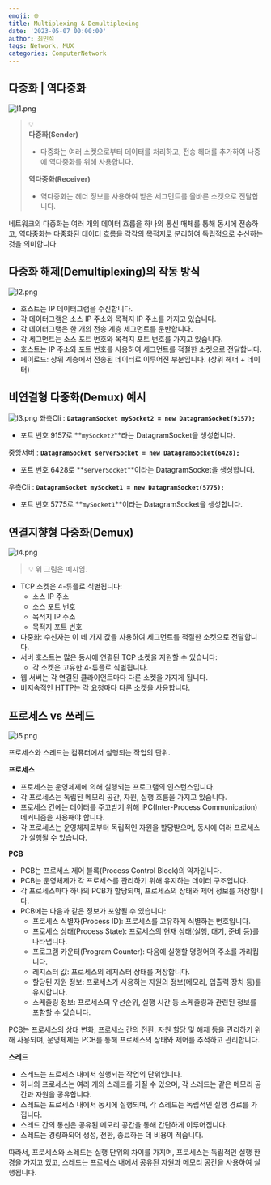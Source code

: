 ```yaml
---
emoji: 🌐
title: Multiplexing & Demultiplexing
date: '2023-05-07 00:00:00'
author: 최민석
tags: Network, MUX
categories: ComputerNetwork
---
```

## 다중화 | 역다중화

![l1.png](l1.png)

> 💡  
> **다중화(Sender)** 
>
> - 다중화는 여러 소켓으로부터 데이터를 처리하고, 전송 헤더를 추가하여 나중에 역다중화를 위해 사용합니다.
>
> **역다중화(Receiver)**
>
> - 역다중화는 헤더 정보를 사용하여 받은 세그먼트를 올바른 소켓으로 전달합니다.


네트워크의 다중화는 여러 개의 데이터 흐름을 하나의 통신 매체를 통해 동시에 전송하고, 역다중화는 다중화된 데이터 흐름을 각각의 목적지로 분리하여 독립적으로 수신하는 것을 의미합니다.

## **다중화 해제(Demultiplexing)의 작동 방식**

![l2.png](l2.png)

- 호스트는 IP 데이터그램을 수신합니다.
- 각 데이터그램은 소스 IP 주소와 목적지 IP 주소를 가지고 있습니다.
- 각 데이터그램은 한 개의 전송 계층 세그먼트를 운반합니다.
- 각 세그먼트는 소스 포트 번호와 목적지 포트 번호를 가지고 있습니다.
- 호스트는 IP 주소와 포트 번호를 사용하여 세그먼트를 적절한 소켓으로 전달합니다.
- 페이로드: 상위 계층에서 전송된 데이터로 이루어진 부분입니다. (상위 헤더 + 데이터)

## **비연결형 다중화(Demux) 예시**

![l3.png](l3.png)
좌측Cli : **`DatagramSocket mySocket2 = new DatagramSocket(9157);`**

- 포트 번호 9157로 **`mySocket2`**라는 DatagramSocket을 생성합니다.

중앙서버 : **`DatagramSocket serverSocket = new DatagramSocket(6428);`**

- 포트 번호 6428로 **`serverSocket`**이라는 DatagramSocket을 생성합니다.

우측Cli : **`DatagramSocket mySocket1 = new DatagramSocket(5775);`**

- 포트 번호 5775로 **`mySocket1`**이라는 DatagramSocket을 생성합니다.

## **연결지향형 다중화(Demux)**

![l4.png](l4.png)


> 💡 위 그림은 예시임.


- TCP 소켓은 4-튜플로 식별됩니다:
  - 소스 IP 주소
  - 소스 포트 번호
  - 목적지 IP 주소
  - 목적지 포트 번호
- 다중화: 수신자는 이 네 가지 값을 사용하여 세그먼트를 적절한 소켓으로 전달합니다.
- 서버 호스트는 많은 동시에 연결된 TCP 소켓을 지원할 수 있습니다:
  - 각 소켓은 고유한 4-튜플로 식별됩니다.
- 웹 서버는 각 연결된 클라이언트마다 다른 소켓을 가지게 됩니다.
- 비지속적인 HTTP는 각 요청마다 다른 소켓을 사용합니다.

## 프로세스 vs 쓰레드

![l5.png](l5.png)

프로세스와 스레드는 컴퓨터에서 실행되는 작업의 단위.

**프로세스**

- 프로세스는 운영체제에 의해 실행되는 프로그램의 인스턴스입니다.
- 각 프로세스는 독립된 메모리 공간, 자원, 실행 흐름을 가지고 있습니다.
- 프로세스 간에는 데이터를 주고받기 위해 IPC(Inter-Process Communication) 메커니즘을 사용해야 합니다.
- 각 프로세스는 운영체제로부터 독립적인 자원을 할당받으며, 동시에 여러 프로세스가 실행될 수 있습니다.

**PCB**

- PCB는 프로세스 제어 블록(Process Control Block)의 약자입니다.
- PCB는 운영체제가 각 프로세스를 관리하기 위해 유지하는 데이터 구조입니다.
- 각 프로세스마다 하나의 PCB가 할당되며, 프로세스의 상태와 제어 정보를 저장합니다.
- PCB에는 다음과 같은 정보가 포함될 수 있습니다:
  - 프로세스 식별자(Process ID): 프로세스를 고유하게 식별하는 번호입니다.
  - 프로세스 상태(Process State): 프로세스의 현재 상태(실행, 대기, 준비 등)를 나타냅니다.
  - 프로그램 카운터(Program Counter): 다음에 실행할 명령어의 주소를 가리킵니다.
  - 레지스터 값: 프로세스의 레지스터 상태를 저장합니다.
  - 할당된 자원 정보: 프로세스가 사용하는 자원의 정보(메모리, 입출력 장치 등)를 유지합니다.
  - 스케줄링 정보: 프로세스의 우선순위, 실행 시간 등 스케줄링과 관련된 정보를 포함할 수 있습니다.

PCB는 프로세스의 상태 변화, 프로세스 간의 전환, 자원 할당 및 해제 등을 관리하기 위해 사용되며, 운영체제는 PCB를 통해 프로세스의 상태와 제어를 추적하고 관리합니다.

**스레드**

- 스레드는 프로세스 내에서 실행되는 작업의 단위입니다.
- 하나의 프로세스는 여러 개의 스레드를 가질 수 있으며, 각 스레드는 같은 메모리 공간과 자원을 공유합니다.
- 스레드는 프로세스 내에서 동시에 실행되며, 각 스레드는 독립적인 실행 경로를 가집니다.
- 스레드 간의 통신은 공유된 메모리 공간을 통해 간단하게 이루어집니다.
- 스레드는 경량화되어 생성, 전환, 종료하는 데 비용이 적습니다.

따라서, 프로세스와 스레드는 실행 단위의 차이를 가지며, 프로세스는 독립적인 실행 환경을 가지고 있고, 스레드는 프로세스 내에서 공유된 자원과 메모리 공간을 사용하여 실행됩니다.


```toc
```

